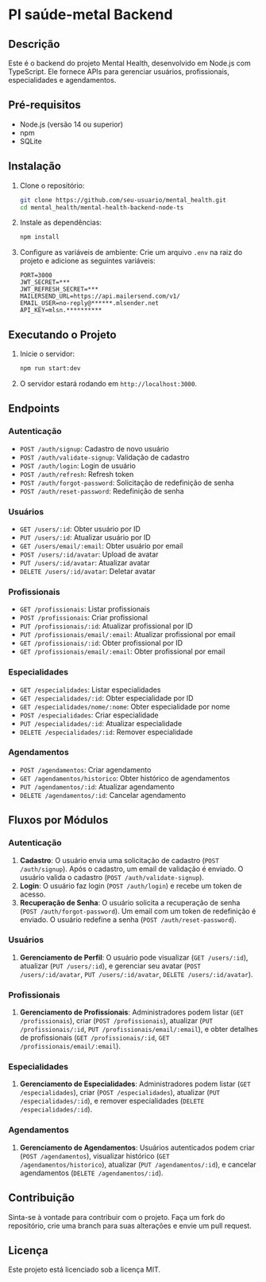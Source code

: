 # PI saúde-metal Backend

## Descrição
Este é o backend do projeto Mental Health, desenvolvido em Node.js com TypeScript. Ele fornece APIs para gerenciar usuários, profissionais, especialidades e agendamentos.

## Pré-requisitos
- Node.js (versão 14 ou superior)
- npm
- SQLite

## Instalação

1. Clone o repositório:
    ```bash
    git clone https://github.com/seu-usuario/mental_health.git
    cd mental_health/mental-health-backend-node-ts
    ```

2. Instale as dependências:
    ```bash
    npm install
    ```

3. Configure as variáveis de ambiente:
    Crie um arquivo `.env` na raiz do projeto e adicione as seguintes variáveis:
    ```env
    PORT=3000
    JWT_SECRET=***
    JWT_REFRESH_SECRET=***
    MAILERSEND_URL=https://api.mailersend.com/v1/
    EMAIL_USER=no-reply@******.mlsender.net
    API_KEY=mlsn.**********
    ```

## Executando o Projeto

1. Inicie o servidor:
    ```bash
    npm run start:dev
    ```

2. O servidor estará rodando em `http://localhost:3000`.

## Endpoints

### Autenticação
- `POST /auth/signup`: Cadastro de novo usuário
- `POST /auth/validate-signup`: Validação de cadastro
- `POST /auth/login`: Login de usuário
- `POST /auth/refresh`: Refresh token
- `POST /auth/forgot-password`: Solicitação de redefinição de senha
- `POST /auth/reset-password`: Redefinição de senha

### Usuários
- `GET /users/:id`: Obter usuário por ID
- `PUT /users/:id`: Atualizar usuário por ID
- `GET /users/email/:email`: Obter usuário por email
- `POST /users/:id/avatar`: Upload de avatar
- `PUT /users/:id/avatar`: Atualizar avatar
- `DELETE /users/:id/avatar`: Deletar avatar

### Profissionais
- `GET /profissionais`: Listar profissionais
- `POST /profissionais`: Criar profissional
- `PUT /profissionais/:id`: Atualizar profissional por ID
- `PUT /profissionais/email/:email`: Atualizar profissional por email
- `GET /profissionais/:id`: Obter profissional por ID
- `GET /profissionais/email/:email`: Obter profissional por email

### Especialidades
- `GET /especialidades`: Listar especialidades
- `GET /especialidades/:id`: Obter especialidade por ID
- `GET /especialidades/nome/:nome`: Obter especialidade por nome
- `POST /especialidades`: Criar especialidade
- `PUT /especialidades/:id`: Atualizar especialidade
- `DELETE /especialidades/:id`: Remover especialidade

### Agendamentos
- `POST /agendamentos`: Criar agendamento
- `GET /agendamentos/historico`: Obter histórico de agendamentos
- `PUT /agendamentos/:id`: Atualizar agendamento
- `DELETE /agendamentos/:id`: Cancelar agendamento

## Fluxos por Módulos

### Autenticação
1. **Cadastro**: O usuário envia uma solicitação de cadastro (`POST /auth/signup`). Após o cadastro, um email de validação é enviado. O usuário valida o cadastro (`POST /auth/validate-signup`).
2. **Login**: O usuário faz login (`POST /auth/login`) e recebe um token de acesso.
3. **Recuperação de Senha**: O usuário solicita a recuperação de senha (`POST /auth/forgot-password`). Um email com um token de redefinição é enviado. O usuário redefine a senha (`POST /auth/reset-password`).

### Usuários
1. **Gerenciamento de Perfil**: O usuário pode visualizar (`GET /users/:id`), atualizar (`PUT /users/:id`), e gerenciar seu avatar (`POST /users/:id/avatar`, `PUT /users/:id/avatar`, `DELETE /users/:id/avatar`).

### Profissionais
1. **Gerenciamento de Profissionais**: Administradores podem listar (`GET /profissionais`), criar (`POST /profissionais`), atualizar (`PUT /profissionais/:id`, `PUT /profissionais/email/:email`), e obter detalhes de profissionais (`GET /profissionais/:id`, `GET /profissionais/email/:email`).

### Especialidades
1. **Gerenciamento de Especialidades**: Administradores podem listar (`GET /especialidades`), criar (`POST /especialidades`), atualizar (`PUT /especialidades/:id`), e remover especialidades (`DELETE /especialidades/:id`).

### Agendamentos
1. **Gerenciamento de Agendamentos**: Usuários autenticados podem criar (`POST /agendamentos`), visualizar histórico (`GET /agendamentos/historico`), atualizar (`PUT /agendamentos/:id`), e cancelar agendamentos (`DELETE /agendamentos/:id`).

## Contribuição
Sinta-se à vontade para contribuir com o projeto. Faça um fork do repositório, crie uma branch para suas alterações e envie um pull request.

## Licença
Este projeto está licenciado sob a licença MIT.
